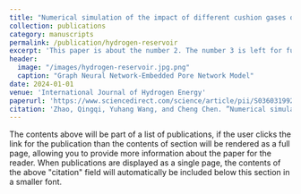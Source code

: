 ```yaml
---
title: "Numerical simulation of the impact of different cushion gases on underground hydrogen storage in aquifers based on an experimentally-benchmarked equation-of- state."
collection: publications
category: manuscripts
permalink: /publication/hydrogen-reservoir
excerpt: 'This paper is about the number 2. The number 3 is left for future work.'
header:
  image: "/images/hydrogen-reservoir.jpg.png"
  caption: "Graph Neural Network-Embedded Pore Network Model"
date: 2024-01-01
venue: 'International Journal of Hydrogen Energy'
paperurl: 'https://www.sciencedirect.com/science/article/pii/S0360319923037692'
citation: 'Zhao, Qingqi, Yuhang Wang, and Cheng Chen. ”Numerical simulation of the impact of different cushion gases on underground hydrogen storage in aquifers based on an experimentally-benchmarked equation-of- state.” International Journal of Hydrogen Energy 50 (2024): 495-511.'
---
```


The contents above will be part of a list of publications, if the user clicks the link for the publication than the contents of section will be rendered as a full page, allowing you to provide more information about the paper for the reader. When publications are displayed as a single page, the contents of the above "citation" field will automatically be included below this section in a smaller font.
